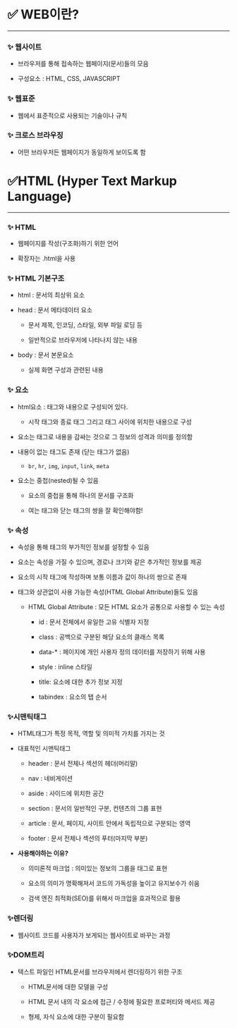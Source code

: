 # ✅ WEB이란?

---------------------------------

### ✨ **웹사이트**

* 브라우저를 통해 접속하는 웹페이지(문서)들의 모음

* 구성요소 : HTML, CSS, JAVASCRIPT

### ✨ **웹표준**

* 웹에서 표준적으로 사용되는 기술이나 규칙

### ✨ **크로스 브라우징**

* 어떤 브라우저든 웹페이지가 동일하게 보이도록 함

# ✅HTML (Hyper Text Markup Language)

------

### ✨ **HTML**

* 웹페이지를 작성(구조화)하기 위한 언어

* 확장자는 .html을 사용

### ✨ **HTML 기본구조**

* html : 문서의 최상위 요소

* head : 문서 메타데이터 요소
  
  * 문서 제목, 인코딩, 스타일, 외부 파일 로딩 등
  
  * 일반적으로 브라우저에 나타나지 않는 내용

* body : 문서 본문요소
  
  * 실제 화면 구성과 관련된 내용

### **✨ 요소**

* html요소 : 태그와 내용으로 구성되어 있다. 
  
  * 시작 태그와 종료 태그 그리고 태그 사이에 위치한 내용으로 구성

* 요소는 태그로 내용을 감싸는 것으로 그 정보의 성격과 의미를 정의함

* 내용이 없는 태그도 존재 (닫는 태그가 없음)
  
  * `br`, `hr`, `img`, `input`, `link`, `meta`

* 요소는 중첩(nested)될 수 있음
  
  * 요소의 중첩을 통해 하나의 문서를 구조화
  
  * 여는 태그와 닫는 태그의 쌍을 잘 확인해야함!

### **✨ 속성**

* 속성을 통해 태그의 부가적인 정보를 설정할 수 있음

* 요소는 속성을 가질 수 있으며, 경로나 크기와 같은 추가적인 정보를 제공

* 요소의 시작 태그에 작성하며 보통 이름과 값이 하나의 쌍으로 존재

* 태그와 상관없이 사용 가능한 속성(HTML Global Attribute)들도 있음
  
  * HTML Global Attribute : 모든 HTML 요소가 공통으로 사용할 수 있는 속성
    
    * id : 문서 전체에서 유일한 고유 식별자 지정
    
    * class : 공백으로 구분된 해당 요소의 클래스 목록
    
    * data-* : 페이지에 개인 사용자 정의 데이터를 저장하기 위해 사용
    
    * style : inline 스타일
    
    * title: 요소에 대한 추가 정보 지정
    
    * tabindex : 요소의 탭 순서

### ✨**시맨틱태그**

* HTML태그가 특정 목적, 역할 및 의미적 가치를 가지는 것

* 대표적인 시맨틱태그
  
  * header : 문서 전체나 섹션의 헤더(머리말)
  
  * nav : 네비게이션
  
  * aside : 사이드에 위치한 공간
  
  * section : 문서의 일반적인 구분, 컨텐츠의 그룹 표현
  
  * article : 문서, 페이지, 사이트 안에서 독립적으로 구분되는 영역
  
  * footer : 문서 전체나 섹션의 푸터(마지막 부분)

* **사용해야하는 이유?**
  
  * 의미론적 마크업 : 의미있는 정보의 그룹을 태그로 표현
  
  * 요소의 의미가 명확해져서 코드의 가독성을 높이고 유지보수가 쉬움
  
  * 검색 엔진 최적화(SEO)를 위해서 마크업을 효과적으로 활용

### ✨**렌더링**

* 웹사이트 코드를 사용자가 보게되는 웹사이트로 바꾸는 과정

### ✨**DOM트리**

* 텍스트 파일인 HTML문서를 브라우저에서 렌더링하기 위한 구조
  
  * HTML문서에 대한 모델을 구성
  
  * HTML 문서 내의 각 요소에 접근 / 수정에 필요한 프로퍼티와 메서드 제공
  
  * 형제, 자식 요소에 대한 구분이 필요함
